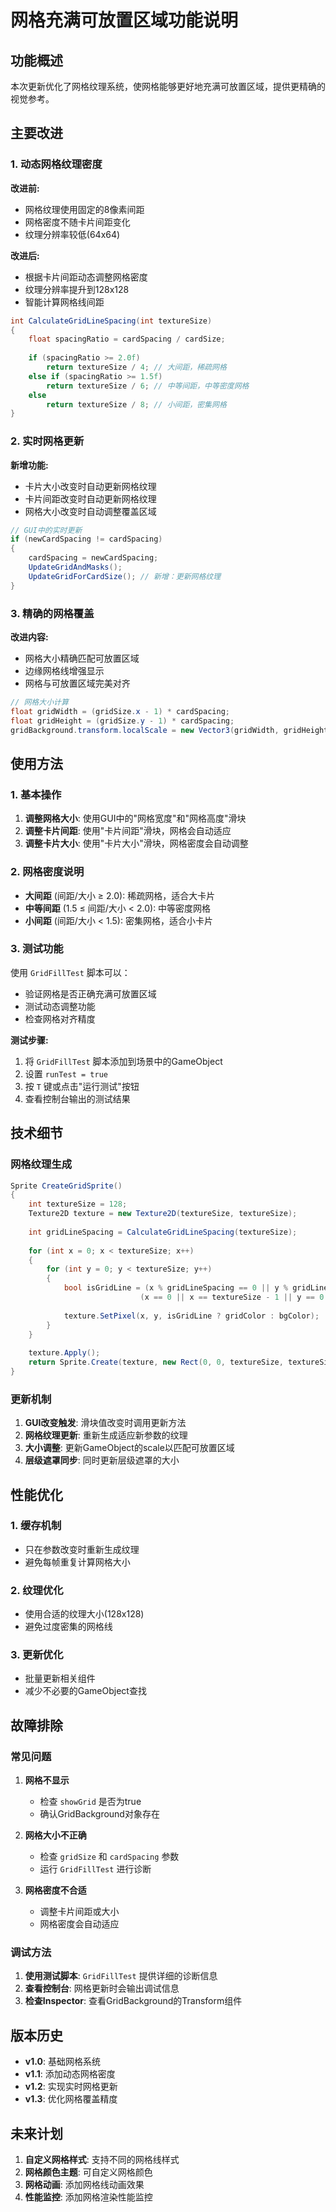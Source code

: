 # 网格充满可放置区域功能说明

## 功能概述

本次更新优化了网格纹理系统，使网格能够更好地充满可放置区域，提供更精确的视觉参考。

## 主要改进

### 1. 动态网格纹理密度

**改进前:**
- 网格纹理使用固定的8像素间距
- 网格密度不随卡片间距变化
- 纹理分辨率较低(64x64)

**改进后:**
- 根据卡片间距动态调整网格密度
- 纹理分辨率提升到128x128
- 智能计算网格线间距

```csharp
int CalculateGridLineSpacing(int textureSize)
{
    float spacingRatio = cardSpacing / cardSize;
    
    if (spacingRatio >= 2.0f)
        return textureSize / 4; // 大间距，稀疏网格
    else if (spacingRatio >= 1.5f)
        return textureSize / 6; // 中等间距，中等密度网格
    else
        return textureSize / 8; // 小间距，密集网格
}
```

### 2. 实时网格更新

**新增功能:**
- 卡片大小改变时自动更新网格纹理
- 卡片间距改变时自动更新网格纹理
- 网格大小改变时自动调整覆盖区域

```csharp
// GUI中的实时更新
if (newCardSpacing != cardSpacing)
{
    cardSpacing = newCardSpacing;
    UpdateGridAndMasks();
    UpdateGridForCardSize(); // 新增：更新网格纹理
}
```

### 3. 精确的网格覆盖

**改进内容:**
- 网格大小精确匹配可放置区域
- 边缘网格线增强显示
- 网格与可放置区域完美对齐

```csharp
// 网格大小计算
float gridWidth = (gridSize.x - 1) * cardSpacing;
float gridHeight = (gridSize.y - 1) * cardSpacing;
gridBackground.transform.localScale = new Vector3(gridWidth, gridHeight, 1);
```

## 使用方法

### 1. 基本操作

1. **调整网格大小**: 使用GUI中的"网格宽度"和"网格高度"滑块
2. **调整卡片间距**: 使用"卡片间距"滑块，网格会自动适应
3. **调整卡片大小**: 使用"卡片大小"滑块，网格密度会自动调整

### 2. 网格密度说明

- **大间距** (间距/大小 ≥ 2.0): 稀疏网格，适合大卡片
- **中等间距** (1.5 ≤ 间距/大小 < 2.0): 中等密度网格
- **小间距** (间距/大小 < 1.5): 密集网格，适合小卡片

### 3. 测试功能

使用 `GridFillTest` 脚本可以：
- 验证网格是否正确充满可放置区域
- 测试动态调整功能
- 检查网格对齐精度

**测试步骤:**
1. 将 `GridFillTest` 脚本添加到场景中的GameObject
2. 设置 `runTest = true`
3. 按 `T` 键或点击"运行测试"按钮
4. 查看控制台输出的测试结果

## 技术细节

### 网格纹理生成

```csharp
Sprite CreateGridSprite()
{
    int textureSize = 128;
    Texture2D texture = new Texture2D(textureSize, textureSize);
    
    int gridLineSpacing = CalculateGridLineSpacing(textureSize);
    
    for (int x = 0; x < textureSize; x++)
    {
        for (int y = 0; y < textureSize; y++)
        {
            bool isGridLine = (x % gridLineSpacing == 0 || y % gridLineSpacing == 0) ||
                             (x == 0 || x == textureSize - 1 || y == 0 || y == textureSize - 1);
            
            texture.SetPixel(x, y, isGridLine ? gridColor : bgColor);
        }
    }
    
    texture.Apply();
    return Sprite.Create(texture, new Rect(0, 0, textureSize, textureSize), new Vector2(0.5f, 0.5f));
}
```

### 更新机制

1. **GUI改变触发**: 滑块值改变时调用更新方法
2. **网格纹理更新**: 重新生成适应新参数的纹理
3. **大小调整**: 更新GameObject的scale以匹配可放置区域
4. **层级遮罩同步**: 同时更新层级遮罩的大小

## 性能优化

### 1. 缓存机制
- 只在参数改变时重新生成纹理
- 避免每帧重复计算网格大小

### 2. 纹理优化
- 使用合适的纹理大小(128x128)
- 避免过度密集的网格线

### 3. 更新优化
- 批量更新相关组件
- 减少不必要的GameObject查找

## 故障排除

### 常见问题

1. **网格不显示**
   - 检查 `showGrid` 是否为true
   - 确认GridBackground对象存在

2. **网格大小不正确**
   - 检查 `gridSize` 和 `cardSpacing` 参数
   - 运行 `GridFillTest` 进行诊断

3. **网格密度不合适**
   - 调整卡片间距或大小
   - 网格密度会自动适应

### 调试方法

1. **使用测试脚本**: `GridFillTest` 提供详细的诊断信息
2. **查看控制台**: 网格更新时会输出调试信息
3. **检查Inspector**: 查看GridBackground的Transform组件

## 版本历史

- **v1.0**: 基础网格系统
- **v1.1**: 添加动态网格密度
- **v1.2**: 实现实时网格更新
- **v1.3**: 优化网格覆盖精度

## 未来计划

1. **自定义网格样式**: 支持不同的网格线样式
2. **网格颜色主题**: 可自定义网格颜色
3. **网格动画**: 添加网格线动画效果
4. **性能监控**: 添加网格渲染性能监控 